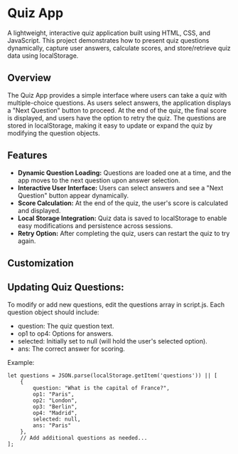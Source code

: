 # Quiz App

A lightweight, interactive quiz application built using HTML, CSS, and JavaScript. This project demonstrates how to present quiz questions dynamically, capture user answers, calculate scores, and store/retrieve quiz data using localStorage.

## Overview

The Quiz App provides a simple interface where users can take a quiz with multiple-choice questions. As users select answers, the application displays a "Next Question" button to proceed. At the end of the quiz, the final score is displayed, and users have the option to retry the quiz. The questions are stored in localStorage, making it easy to update or expand the quiz by modifying the question objects.

## Features

- **Dynamic Question Loading:** Questions are loaded one at a time, and the app moves to the next question upon answer selection.
- **Interactive User Interface:** Users can select answers and see a "Next Question" button appear dynamically.
- **Score Calculation:** At the end of the quiz, the user's score is calculated and displayed.
- **Local Storage Integration:** Quiz data is saved to localStorage to enable easy modifications and persistence across sessions.
- **Retry Option:** After completing the quiz, users can restart the quiz to try again.

## Customization

## Updating Quiz Questions:
To modify or add new questions, edit the questions array in script.js. Each question object should include:
- question: The quiz question text.
- op1 to op4: Options for answers.
- selected: Initially set to null (will hold the user's selected option).
- ans: The correct answer for scoring.

Example:

    let questions = JSON.parse(localStorage.getItem('questions')) || [
        {
            question: "What is the capital of France?",
            op1: "Paris",
            op2: "London",
            op3: "Berlin",
            op4: "Madrid",
            selected: null,
            ans: "Paris"
        },
        // Add additional questions as needed...
    ];

